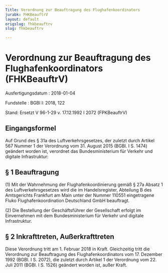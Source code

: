 ```yaml
---
Title: Verordnung zur Beauftragung des Flughafenkoordinators
jurabk: FHKBeauftrV
layout: default
origslug: fhkbeauftrv
slug: fhkbeauftrv

---
```


# Verordnung zur Beauftragung des Flughafenkoordinators (FHKBeauftrV)

Ausfertigungsdatum
:   2018-01-04

Fundstelle
:   BGBl I: 2018, 122

Stand: Ersetzt V 96-1-29 v. 17.12.1992 I 2072 (FPKBeauftrV)

## Eingangsformel

Auf Grund des § 31a des Luftverkehrsgesetzes, der zuletzt durch
Artikel 567 Nummer 1 der Verordnung vom 31. August 2015 (BGBl. I S.
1474) geändert worden ist, verordnet das Bundesministerium für Verkehr
und digitale Infrastruktur:


## § 1 Beauftragung

(1) Mit der Wahrnehmung der Flughafenkoordinierung gemäß § 27a Absatz
1 des Luftverkehrsgesetzes wird die im Handelsregister, Abteilung B
des Amtsgerichts Frankfurt am Main unter der Nummer 110551
eingetragene Fluko Flughafenkoordination Deutschland GmbH beauftragt.

(2) Die Bestellung der Geschäftsführer der Gesellschaft erfolgt im
Einvernehmen mit dem Bundesministerium für Verkehr und digitale
Infrastruktur.


## § 2 Inkrafttreten, Außerkrafttreten

Diese Verordnung tritt am 1. Februar 2018 in Kraft. Gleichzeitig tritt
die Verordnung zur Beauftragung des Flughafenkoordinators vom 17.
Dezember 1992 (BGBl. I S. 2072), die zuletzt durch Artikel 1 der
Verordnung vom 22. Juli 2011 (BGBl. I S. 1526) geändert worden ist,
außer Kraft.

